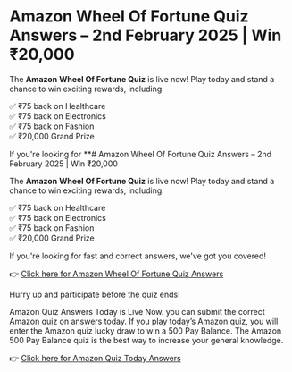# Amazon Wheel Of Fortune Quiz Answers – 2nd February 2025 | Win ₹20,000  

The **Amazon Wheel Of Fortune Quiz** is live now! Play today and stand a chance to win exciting rewards, including:  

✅ ₹75 back on Healthcare  
✅ ₹75 back on Electronics  
✅ ₹75 back on Fashion  
✅ ₹20,000 Grand Prize  

If you're looking for **# Amazon Wheel Of Fortune Quiz Answers – 2nd February 2025 | Win ₹20,000  

The **Amazon Wheel Of Fortune Quiz** is live now! Play today and stand a chance to win exciting rewards, including:  

✅ ₹75 back on Healthcare  
✅ ₹75 back on Electronics  
✅ ₹75 back on Fashion  
✅ ₹20,000 Grand Prize  

If you're looking for fast and correct answers, we've got you covered!  

👉 [Click here for Amazon Wheel Of Fortune Quiz Answers](https://tophunt.in/amazon-wheel-of-fortune-quiz-answers-2nd-february-2025-win-₹20000/)  

Hurry up and participate before the quiz ends!  

Amazon Quiz Answers Today is Live Now. you can submit the correct Amazon quiz on answers today. If you play today’s Amazon quiz, you will enter the Amazon quiz  lucky draw to win a 500 Pay Balance. The Amazon 500 Pay Balance quiz is the best way to increase your general knowledge.

👉 [Click here for Amazon Quiz Today Answers](https://tophunt.in/amazon-quiz-answers-today/)  

